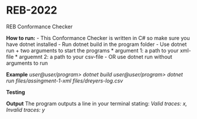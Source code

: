 # REB-2022
REB Conformance Checker

**How to run:**
    - This Conformance Checker is written in C# so make sure you have dotnet installed
    - Run dotnet build in the program folder 
    - Use dotnet run + two arguments to start the programs
        * argument 1: a path to your xml-file 
        * arguemnt 2: a path to your csv-file 
    - OR use dotnet run without arguments to run 
    
**Example**
*user@user/program> dotnet build*
*user@user/program> dotnet run files/assingment-1-xml files/dreyers-log.csv*

**Testing**


**Output**
The program outputs a line in your terminal stating: 
    *Valid traces: x, Invalid traces: y*